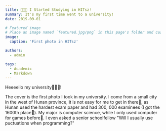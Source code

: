 ```yaml
---
title: 👩🏻‍💻 I Started Studying in HITsz!
summary: It's my first time went to a university!
date: 2019-09-01

# Featured image
# Place an image named `featured.jpg/png` in this page's folder and customize its options here.
image:
  caption: 'First photo in HITsz'

authors:
  - admin

tags:
  - Academic
  - Markdown
---
```


Heeeello my university🙋🏻‍♀️!

The cover is the first photo I took in my university. I come from a small city in the west of Hunan province, it is not easy for me to get in there🥲, as Hunan used the hardest exam paper and had 300, 000 examinees (I got the 1600th place🥳). My major is computer science, while I only used computer for games before🤣. I even asked a senior schoolfellow "Will I usually use puctuations when programming?"